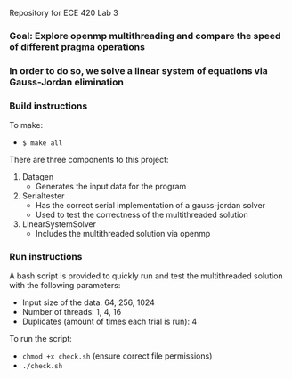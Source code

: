Repository for ECE 420 Lab 3

### Goal: Explore openmp multithreading and compare the speed of different pragma operations
### In order to do so, we solve a linear system of equations via Gauss-Jordan elimination

### Build instructions 

To make: 
 - `$ make all`

There are three components to this project:
1) Datagen
    - Generates the input data for the program
2) Serialtester
    - Has the correct serial implementation of a gauss-jordan solver
    - Used to test the correctness of the multithreaded solution
3) LinearSystemSolver
    - Includes the multithreaded solution via openmp

### Run instructions

A bash script is provided to quickly run and test the multithreaded solution with the following parameters:
 - Input size of the data: 64, 256, 1024
 - Number of threads: 1, 4, 16 
 - Duplicates (amount of times each trial is run): 4

To run the script:
 - `chmod +x check.sh` (ensure correct file permissions)
 - `./check.sh`

